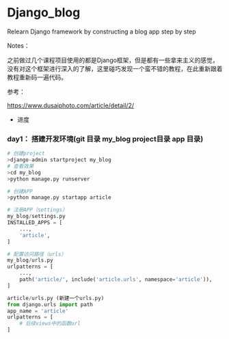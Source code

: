 # Django_blog
Relearn Django framework by constructing a blog app step by step



Notes：

之前做过几个课程项目使用的都是Django框架，但是都有一些拿来主义的感觉，没有对这个框架进行深入的了解，这里碰巧发现一个蛮不错的教程，在此重新跟着教程重新码一遍代码。

参考：

https://www.dusaiphoto.com/article/detail/2/

* 进度

### day1： 搭建开发环境(git 目录  my_blog project目录   app 目录)

```python
# 创建project 
>django-admin startproject my_blog
# 查看效果
>cd my_blog 
>python manage.py runserver

# 创建APP
>python manage.py startapp article

# 注册APP（settings）
my_blog/settings.py
INSTALLED_APPS = [
    ...,
    'article',
]

# 配置访问路径（urls）
my_blog/urls.py
urlpatterns = [
    ...,
    path('article/', include('article.urls', namespace='article')),
]

article/urls.py (新建一个urls.py)
from django.urls import path
app_name = 'article'
urlpatterns = [
    # 后续views中的函数url
]

```

